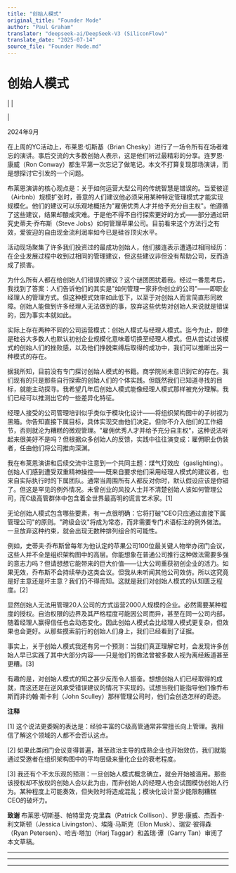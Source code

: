 ```yaml
---
title: "创始人模式"
original_title: "Founder Mode"
author: "Paul Graham"
translator: "deepseek-ai/DeepSeek-V3 (SiliconFlow)"
translate_date: "2025-07-14"
source_file: "Founder Mode.md"
---
```


# 创始人模式

| | [](index.html)  
  
|   
  
2024年9月  
  
在上周的YC活动上，布莱恩·切斯基（Brian Chesky）进行了一场令所有在场者难忘的演讲。事后交流的大多数创始人表示，这是他们听过最精彩的分享。连罗恩·康威（Ron Conway）都生平第一次忘记了做笔记。本文不打算复现那场演讲，而是想探讨它引发的一个问题。  
  
布莱恩演讲的核心观点是：关于如何运营大型公司的传统智慧是错误的。当爱彼迎（Airbnb）规模扩张时，善意的人们建议他必须采用某种特定管理模式才能实现规模化。他们的建议可以乐观地概括为"雇佣优秀人才并给予充分自主权"。他遵循了这些建议，结果却酿成灾难。于是他不得不自行探索更好的方式——部分通过研究史蒂夫·乔布斯（Steve Jobs）如何管理苹果公司。目前看来这个方法行之有效，爱彼迎的自由现金流利润率如今已是硅谷顶尖水平。  
  
活动现场聚集了许多我们投资过的最成功创始人，他们接连表示遭遇过相同经历：在企业发展过程中收到过相同的管理建议，但这些建议非但没有帮助公司，反而造成了损害。  
  
为什么所有人都在给创始人们错误的建议？这个谜团困扰着我。经过一番思考后，我找到了答案：人们告诉他们的其实是"如何管理一家非你创立的公司"——即职业经理人的管理方式。但这种模式效率如此低下，以至于对创始人而言简直形同故障。创始人能做到许多经理人无法做到的事，放弃这些优势对创始人来说就是错误的，因为事实本就如此。  
  
实际上存在两种不同的公司运营模式：创始人模式与经理人模式。迄今为止，即使是硅谷大多数人也默认初创企业规模化意味着切换至经理人模式。但从尝试过该模式的创始人们的挫败感，以及他们挣脱束缚后取得的成功中，我们可以推断出另一种模式的存在。  
  
据我所知，目前没有专门探讨创始人模式的书籍。商学院尚未意识到它的存在。我们现有的只是那些自行探索的创始人们的个体实践。但既然我们已知道寻找的目标，就能主动探寻。我希望几年后创始人模式能像经理人模式那样被充分理解。我们已经可以推测出它的一些差异化特征。  
  
经理人接受的公司管理培训似乎类似于模块化设计——将组织架构图中的子树视为黑箱。你告知直接下属目标，具体实现交由他们决定。但你不介入他们的工作细节，否则就沦为糟糕的微观管理。"雇佣优秀人才并给予充分自主权"，这种说法听起来很美好不是吗？但根据众多创始人的反馈，实践中往往演变成：雇佣职业伪装者，任由他们将公司推向深渊。  
  
我在布莱恩演讲和后续交流中注意到一个共同主题：煤气灯效应（gaslighting）。创始人们感到遭受双重精神操控——既来自要求他们采用经理人模式的建议者，也来自实际执行时的下属团队。通常当周围所有人都反对你时，默认假设应该是你错了。但这是罕见的例外情况。未曾创业的风投人士并不清楚创始人该如何管理公司，而C级高管群体中包含着全世界最高明的谎言艺术家。[1]  
  
无论创始人模式包含哪些要素，有一点很明确：它将打破"CEO只应通过直接下属管理公司"的原则。"跨级会议"将成为常态，而非需要专门术语标注的例外做法。一旦放弃这种约束，就会出现无数种排列组合的可能性。  
  
例如，史蒂夫·乔布斯曾每年为他认定的苹果公司100位最关键人物举办闭门会议，这些人并不全是组织架构图中的高层。你能想象在普通公司推行这种做法需要多强的意志力吗？但请想想它能带来的巨大价值——让大公司重获初创企业的活力。如果无效，乔布斯不会持续举办这类会议。但我从未听闻其他公司效仿。所以这究竟是好主意还是坏主意？我们仍不得而知。这就是我们对创始人模式的认知匮乏程度。[2]  
  
显然创始人无法用管理20人公司的方式运营2000人规模的企业。必然需要某种程度的授权。自治权限的边界及其严格程度可能因公司而异，甚至在同一公司内部，随着经理人赢得信任也会动态变化。因此创始人模式会比经理人模式更复杂，但效果也会更好。从那些摸索前行的创始人们身上，我们已经看到了证据。  
  
事实上，关于创始人模式我还有另一个预测：当我们真正理解它时，会发现许多创始人早已实践了其中大部分内容——只是他们的做法曾被多数人视为离经叛道甚至更糟。[3]  
  
有趣的是，对创始人模式的知之甚少反而令人振奋。想想创始人们已经取得的成就，而这还是在逆风承受错误建议的情况下实现的。试想当我们能指导他们像乔布斯而非约翰·斯卡利（John Sculley）那样管理公司时，他们会创造怎样的奇迹。  
  
  
  
  
  
  
  
  
  
**注释**  
  
[1] 这个说法更委婉的表达是：经验丰富的C级高管通常非常擅长向上管理。我相信了解这个领域的人都不会否认这点。  
  
[2] 如果此类闭门会议变得普遍，甚至政治主导的成熟企业也开始效仿，我们就能通过受邀者在组织架构图中的平均层级来量化企业的衰老程度。  
  
[3] 我还有个不太乐观的预测：一旦创始人模式概念确立，就会开始被滥用。那些该授权却不放权的创始人会以此为由，而非创始人的经理人也会试图模仿创始人行为。某种程度上可能奏效，但失败时将造成混乱；模块化设计至少能限制糟糕CEO的破坏力。  
  
  
  
**致谢** 布莱恩·切斯基、帕特里克·克里森（Patrick Collison）、罗恩·康威、杰西卡·利文斯顿（Jessica Livingston）、埃隆·马斯克（Elon Musk）、瑞安·彼得森（Ryan Petersen）、哈吉·塔加（Harj Taggar）和盖瑞·谭（Garry Tan）审阅了本文草稿。  
  
  
---

***  
  
---